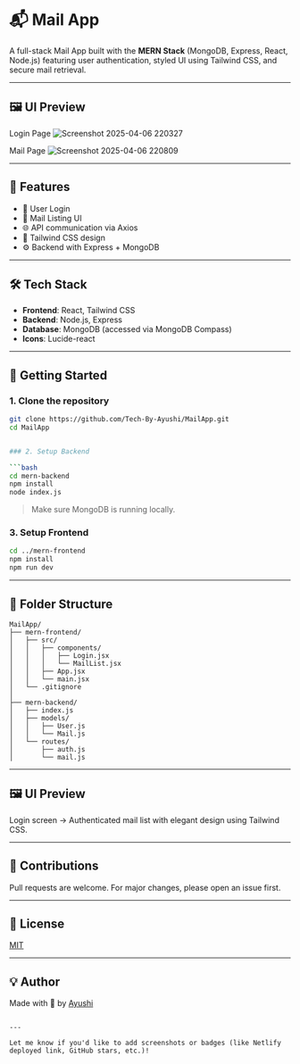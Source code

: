 # 📬 Mail App

A full-stack Mail App built with the **MERN Stack** (MongoDB, Express, React, Node.js) featuring user authentication, styled UI using Tailwind CSS, and secure mail retrieval.

---

## 🖼️ UI Preview

 Login Page
 ![Screenshot 2025-04-06 220327](https://github.com/user-attachments/assets/a7ef6267-007d-4334-b65f-5def6d19a780)

Mail Page
![Screenshot 2025-04-06 220809](https://github.com/user-attachments/assets/0cac5511-4e0f-4975-81a5-94478f4678c8)


---

## 🚀 Features

- 🔐 User Login
- 📩 Mail Listing UI
- 🌐 API communication via Axios
- 🎨 Tailwind CSS design
- ⚙️ Backend with Express + MongoDB

---

## 🛠️ Tech Stack

- **Frontend**: React, Tailwind CSS
- **Backend**: Node.js, Express
- **Database**: MongoDB (accessed via MongoDB Compass)
- **Icons**: Lucide-react

---

## 🧪 Getting Started

### 1. Clone the repository

```bash
git clone https://github.com/Tech-By-Ayushi/MailApp.git
cd MailApp


### 2. Setup Backend

```bash
cd mern-backend
npm install
node index.js
```

> Make sure MongoDB is running locally.

### 3. Setup Frontend

```bash
cd ../mern-frontend
npm install
npm run dev
```

---

## 📁 Folder Structure

```
MailApp/
├── mern-frontend/
│   ├── src/
│   │   ├── components/
│   │   │   ├── Login.jsx         
│   │   │   └── MailList.jsx      
│   │   ├── App.jsx                
│   │   └── main.jsx              
│   └── .gitignore                
│
├── mern-backend/
│   ├── index.js                  
│   ├── models/
│   │   ├── User.js                
│   │   └── Mail.js                
│   └── routes/
│       ├── auth.js               
│       └── mail.js               

```

---

## 🖼️ UI Preview

Login screen → Authenticated mail list with elegant design using Tailwind CSS.

---

## 🤝 Contributions

Pull requests are welcome. For major changes, please open an issue first.

---

## 📜 License

[MIT](https://choosealicense.com/licenses/mit/)

---

## 💡 Author

Made with 💙 by [Ayushi](https://github.com/Tech-By-Ayushi)
```

---

Let me know if you'd like to add screenshots or badges (like Netlify deployed link, GitHub stars, etc.)!
